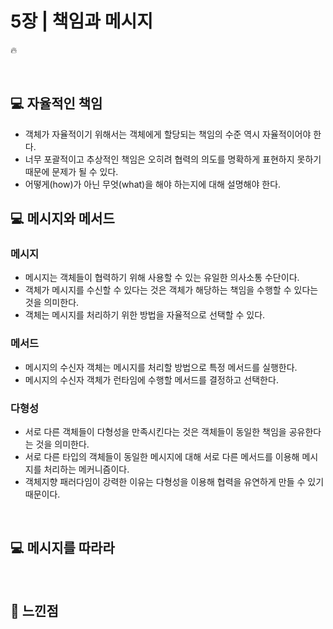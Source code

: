 # 5장 | 책임과 메시지
🔥 

<br>

## 💻 자율적인 책임

- 객체가 자율적이기 위해서는 객체에게 할당되는 책임의 수준 역시 자율적이어야 한다.
- 너무 포괄적이고 추상적인 책임은 오히려 협력의 의도를 명확하게 표현하지 못하기 때문에 문제가 될 수 있다.
- 어떻게(how)가 아닌 무엇(what)을 해야 하는지에 대해 설명해야 한다.

## 💻 메시지와 메서드

### 메시지

- 메시지는 객체들이 협력하기 위해 사용할 수 있는 유일한 의사소통 수단이다.
- 객체가 메시지를 수신할 수 있다는 것은 객체가 해당하는 책임을 수행할 수 있다는 것을 의미한다.
- 객체는 메시지를 처리하기 위한 방법을 자율적으로 선택할 수 있다.

### 메서드

- 메시지의 수신자 객체는 메시지를 처리할 방법으로 특정 메서드를 실행한다.
- 메시지의 수신자 객체가 런타임에 수행할 메서드를 결정하고 선택한다.

### 다형성

- 서로 다른 객체들이 다형성을 만족시킨다는 것은 객체들이 동일한 책임을 공유한다는 것을 의미한다.
- 서로 다른 타입의 객체들이 동일한 메시지에 대해 서로 다른 메서드를 이용해 메시지를 처리하는 메커니즘이다.
- 객체지향 패러다임이 강력한 이유는 다형성을 이용해 협력을 유연하게 만들 수 있기 때문이다.

<br>

## 💻 메시지를 따라라



<br>

## 📝 느낀점
